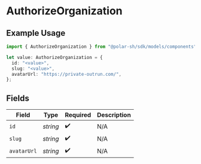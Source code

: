 # AuthorizeOrganization

## Example Usage

```typescript
import { AuthorizeOrganization } from "@polar-sh/sdk/models/components";

let value: AuthorizeOrganization = {
  id: "<value>",
  slug: "<value>",
  avatarUrl: "https://private-outrun.com/",
};
```

## Fields

| Field              | Type               | Required           | Description        |
| ------------------ | ------------------ | ------------------ | ------------------ |
| `id`               | *string*           | :heavy_check_mark: | N/A                |
| `slug`             | *string*           | :heavy_check_mark: | N/A                |
| `avatarUrl`        | *string*           | :heavy_check_mark: | N/A                |